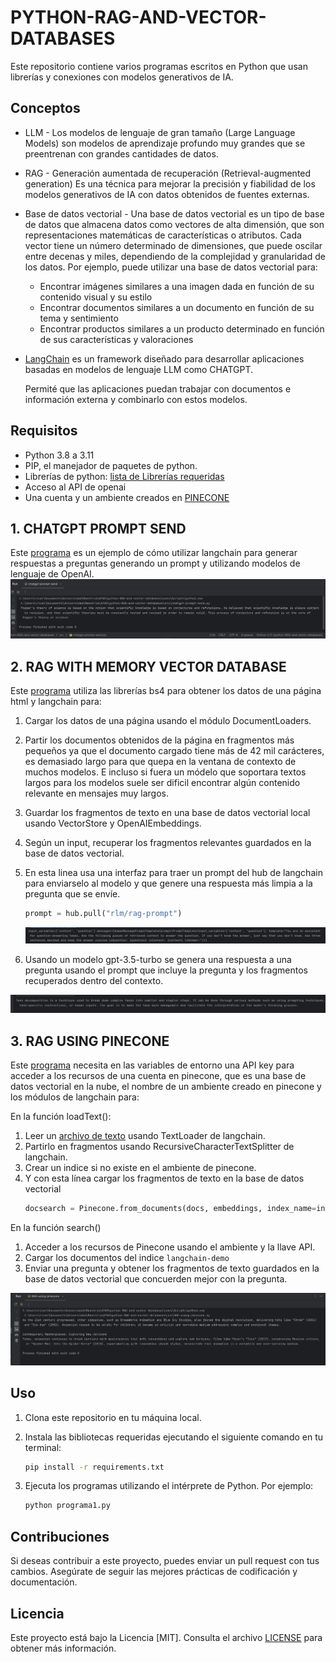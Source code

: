 # PYTHON-RAG-AND-VECTOR-DATABASES

Este repositorio contiene varios programas escritos en Python que usan librerías y conexiones con modelos generativos de IA.

## Conceptos
- LLM - Los modelos de lenguaje de gran tamaño (Large Language Models) son modelos de aprendizaje profundo muy grandes que se preentrenan con grandes cantidades de datos.
- RAG - Generación aumentada de recuperación (Retrieval-augmented generation) Es una técnica para mejorar la precisión y fiabilidad de los modelos generativos de IA con datos obtenidos de fuentes externas.
- Base de datos vectorial - Una base de datos vectorial es un tipo de base de datos que almacena datos como vectores de alta dimensión, que son representaciones matemáticas de características o atributos. Cada vector tiene un número determinado de dimensiones, que puede oscilar entre decenas y miles, dependiendo de la complejidad y granularidad de los datos.
    Por ejemplo, puede utilizar una base de datos vectorial para:

    - Encontrar imágenes similares a una imagen dada en función de su contenido visual y su estilo
    - Encontrar documentos similares a un documento en función de su tema y sentimiento
    - Encontrar productos similares a un producto determinado en función de sus características y valoraciones

- [LangChain](https://python.langchain.com/docs/get_started/introduction) es un framework diseñado para desarrollar aplicaciones basadas en modelos de lenguaje LLM como CHATGPT.

    Permité que las aplicaciones puedan trabajar con documentos e información externa y combinarlo con estos modelos.


## Requisitos

- Python 3.8 a 3.11
- PIP, el manejador de paquetes de python.
- Librerías de python: [lista de Librerías requeridas](./requirements.txt)
- Acceso al API de openai
- Una cuenta y un ambiente creados en [PINECONE](https://www.pinecone.io)


## 1. CHATGPT PROMPT SEND

Este [programa](src/chatgpt-prompt-send.py) es un ejemplo de cómo utilizar langchain para generar respuestas a preguntas generando un prompt y utilizando modelos de lenguaje de OpenAI.
![send-prompt](img/send-prompt.png)

## 2. RAG WITH MEMORY VECTOR DATABASE
Este [programa](src/RAG-with-memory-vector-db.py) utiliza las librerías bs4 para obtener los datos de una página html y langchain para:
1. Cargar los datos de una página usando el módulo DocumentLoaders.
2. Partir los documentos obtenidos de la página en fragmentos más pequeños ya que el documento cargado tiene más de 42 mil carácteres, es demasiado largo para que quepa en la ventana de contexto de muchos modelos. E incluso si fuera un módelo que soportara textos largos para los modelos suele ser dificil encontrar algún contenido relevante en mensajes muy largos.
3. Guardar los fragmentos de texto en una base de datos vectorial local usando VectorStore y OpenAIEmbeddings.
4. Según un input, recuperar los fragmentos relevantes guardados en la base de datos vectorial.
5. En esta linea usa una interfaz para traer un prompt del hub de langchain para enviarselo al modelo y que genere una respuesta más limpia a la pregunta que se envíe.
    ```python
    prompt = hub.pull("rlm/rag-prompt")
    ```

    ![prompt](img/prompt.png)

6. Usando un modelo gpt-3.5-turbo se genera una respuesta a una pregunta usando el prompt que incluye la pregunta y los fragmentos recuperados dentro del contexto.

![prompt-response-2](img/prompt-response-2.png)

## 3. RAG USING PINECONE

Este [programa](src/RAG-using-pinecone.py) necesita en las variables de entorno una API key para acceder a los recursos de una cuenta en pinecone, que es una base de datos vectorial en la nube, el nombre de un ambiente creado en pinecone y los módulos de langchain para:

En la función loadText():
1. Leer un [archivo de texto](./animation.txt) usando TextLoader de langchain.
2. Partirlo en fragmentos usando RecursiveCharacterTextSplitter de langchain.
3. Crear un indice si no existe en el ambiente de pinecone.
4. Y con esta línea cargar los fragmentos de texto en la base de datos vectorial
    ```python
    docsearch = Pinecone.from_documents(docs, embeddings, index_name=index_name)
    ```
En la función search()

1. Acceder a los recursos de Pinecone usando el ambiente y la llave API.
2. Cargar los documentos del indice `langchain-demo`
3. Enviar una pregunta y obtener los fragmentos de texto guardados en la base de datos vectorial que concuerden mejor con la pregunta.

![Alt text](img/pinecone-response.png)

## Uso

1. Clona este repositorio en tu máquina local.
2. Instala las bibliotecas requeridas ejecutando el siguiente comando en tu terminal:

    ```bash
    pip install -r requirements.txt
    ```

3. Ejecuta los programas utilizando el intérprete de Python. Por ejemplo:

    ```bash
    python programa1.py
    ```

## Contribuciones

Si deseas contribuir a este proyecto, puedes enviar un pull request con tus cambios. Asegúrate de seguir las mejores prácticas de codificación y documentación.

## Licencia

Este proyecto está bajo la Licencia [MIT]. Consulta el archivo [LICENSE](./LICENSE) para obtener más información.
